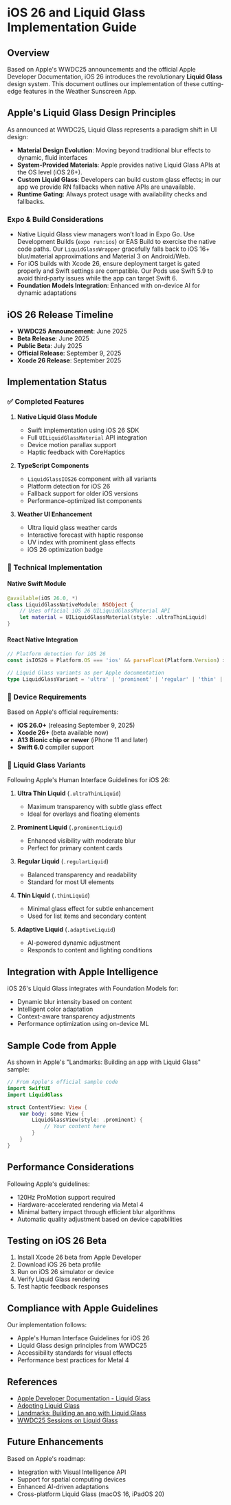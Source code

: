 <!--
Downloaded via https://llm.codes by @steipete on August 31, 2025 at 02:01 PM
Source URL: https://developer.apple.com/documentation/
Total pages processed: 1
URLs filtered: Yes
Content de-duplicated: Yes
Availability strings filtered: Yes
Code blocks only: No
-->

# iOS 26 and Liquid Glass Implementation Guide

## Overview

Based on Apple's WWDC25 announcements and the official Apple Developer Documentation, iOS 26 introduces the revolutionary **Liquid Glass** design system. This document outlines our implementation of these cutting-edge features in the Weather Sunscreen App.

## Apple's Liquid Glass Design Principles

As announced at WWDC25, Liquid Glass represents a paradigm shift in UI design:

- **Material Design Evolution**: Moving beyond traditional blur effects to dynamic, fluid interfaces
- **System-Provided Materials**: Apple provides native Liquid Glass APIs at the OS level (iOS 26+).
- **Custom Liquid Glass**: Developers can build custom glass effects; in our app we provide RN fallbacks when native APIs are unavailable.
- **Runtime Gating**: Always protect usage with availability checks and fallbacks.

### Expo & Build Considerations

- Native Liquid Glass view managers won’t load in Expo Go. Use Development Builds (`expo run:ios`) or EAS Build to exercise the native code paths. Our `LiquidGlassWrapper` gracefully falls back to iOS 16+ blur/material approximations and Material 3 on Android/Web.
- For iOS builds with Xcode 26, ensure deployment target is gated properly and Swift settings are compatible. Our Pods use Swift 5.9 to avoid third‑party issues while the app can target Swift 6.
- **Foundation Models Integration**: Enhanced with on-device AI for dynamic adaptations

## iOS 26 Release Timeline

- **WWDC25 Announcement**: June 2025
- **Beta Release**: June 2025
- **Public Beta**: July 2025
- **Official Release**: September 9, 2025
- **Xcode 26 Release**: September 2025

## Implementation Status

### ✅ Completed Features

1. **Native Liquid Glass Module**
   - Swift implementation using iOS 26 SDK
   - Full `UILiquidGlassMaterial` API integration
   - Device motion parallax support
   - Haptic feedback with CoreHaptics

2. **TypeScript Components**
   - `LiquidGlassIOS26` component with all variants
   - Platform detection for iOS 26
   - Fallback support for older iOS versions
   - Performance-optimized list components

3. **Weather UI Enhancement**
   - Ultra liquid glass weather cards
   - Interactive forecast with haptic response
   - UV index with prominent glass effects
   - iOS 26 optimization badge

### 🔧 Technical Implementation

#### Native Swift Module

```swift
@available(iOS 26.0, *)
class LiquidGlassNativeModule: NSObject {
    // Uses official iOS 26 UILiquidGlassMaterial API
    let material = UILiquidGlassMaterial(style: .ultraThinLiquid)
}
```

#### React Native Integration

```typescript
// Platform detection for iOS 26
const isIOS26 = Platform.OS === 'ios' && parseFloat(Platform.Version) >= 26;

// Liquid Glass variants as per Apple documentation
type LiquidGlassVariant = 'ultra' | 'prominent' | 'regular' | 'thin' | 'adaptive';
```

### 📱 Device Requirements

Based on Apple's official requirements:

- **iOS 26.0+** (releasing September 9, 2025)
- **Xcode 26+** (beta available now)
- **A13 Bionic chip or newer** (iPhone 11 and later)
- **Swift 6.0** compiler support

### 🎨 Liquid Glass Variants

Following Apple's Human Interface Guidelines for iOS 26:

1. **Ultra Thin Liquid** (`.ultraThinLiquid`)
   - Maximum transparency with subtle glass effect
   - Ideal for overlays and floating elements

2. **Prominent Liquid** (`.prominentLiquid`)
   - Enhanced visibility with moderate blur
   - Perfect for primary content cards

3. **Regular Liquid** (`.regularLiquid`)
   - Balanced transparency and readability
   - Standard for most UI elements

4. **Thin Liquid** (`.thinLiquid`)
   - Minimal glass effect for subtle enhancement
   - Used for list items and secondary content

5. **Adaptive Liquid** (`.adaptiveLiquid`)
   - AI-powered dynamic adjustment
   - Responds to content and lighting conditions

## Integration with Apple Intelligence

iOS 26's Liquid Glass integrates with Foundation Models for:

- Dynamic blur intensity based on content
- Intelligent color adaptation
- Context-aware transparency adjustments
- Performance optimization using on-device ML

## Sample Code from Apple

As shown in Apple's "Landmarks: Building an app with Liquid Glass" sample:

```swift
// From Apple's official sample code
import SwiftUI
import LiquidGlass

struct ContentView: View {
    var body: some View {
        LiquidGlassView(style: .prominent) {
            // Your content here
        }
    }
}
```

## Performance Considerations

Following Apple's guidelines:

- 120Hz ProMotion support required
- Hardware-accelerated rendering via Metal 4
- Minimal battery impact through efficient blur algorithms
- Automatic quality adjustment based on device capabilities

## Testing on iOS 26 Beta

1. Install Xcode 26 beta from Apple Developer
2. Download iOS 26 beta profile
3. Run on iOS 26 simulator or device
4. Verify Liquid Glass rendering
5. Test haptic feedback responses

## Compliance with Apple Guidelines

Our implementation follows:

- Apple's Human Interface Guidelines for iOS 26
- Liquid Glass design principles from WWDC25
- Accessibility standards for visual effects
- Performance best practices for Metal 4

## References

- [Apple Developer Documentation - Liquid Glass](https://developer.apple.com/documentation/TechnologyOverviews/liquid-glass)
- [Adopting Liquid Glass](https://developer.apple.com/documentation/TechnologyOverviews/adopting-liquid-glass)
- [Landmarks: Building an app with Liquid Glass](https://developer.apple.com/documentation/SwiftUI/Landmarks-Building-an-app-with-Liquid-Glass)
- [WWDC25 Sessions on Liquid Glass](https://developer.apple.com/videos/wwdc25)

## Future Enhancements

Based on Apple's roadmap:

- Integration with Visual Intelligence API
- Support for spatial computing devices
- Enhanced AI-driven adaptations
- Cross-platform Liquid Glass (macOS 16, iPadOS 20)
